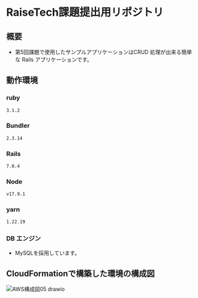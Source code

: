 # RaiseTech課題提出用リポジトリ

## 概要

- 第5回課題で使用したサンプルアプリケーションはCRUD 処理が出来る簡単な Rails アプリケーションです。

## 動作環境

### ruby

```bash
3.1.2
```

### Bundler
```bash
2.3.14
```

### Rails

```bash
7.0.4
```

### Node

```bash
v17.9.1
```

### yarn

```bash
1.22.19
```

### DB エンジン

- MySQLを採用しています。


## CloudFormationで構築した環境の構成図
![AWS構成図05 drawio](https://github.com/mihoebisu/RaiseTech/assets/130433491/8a40300d-eff7-45db-b48b-6e27ab7564ff)
